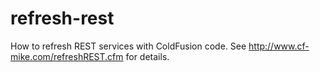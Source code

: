 refresh-rest
============

How to refresh REST services with ColdFusion code.  See http://www.cf-mike.com/refreshREST.cfm for details.
